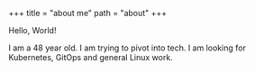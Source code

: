 +++
title = "about me"
path = "about"
+++

Hello, World!

I am a 48 year old. I am trying to pivot into tech. 
I am looking for Kubernetes, GitOps and general Linux work.
